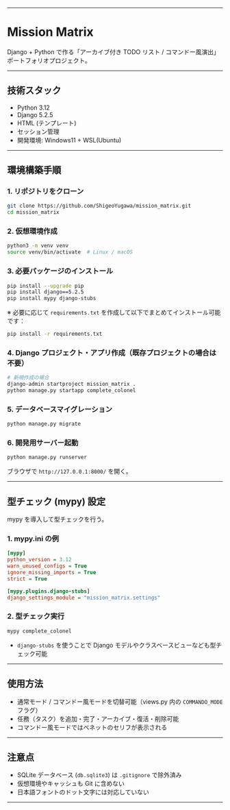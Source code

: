 
---

# Mission Matrix

Django + Python で作る「アーカイブ付き TODO リスト / コマンドー風演出」ポートフォリオプロジェクト。

---

## 技術スタック

* Python 3.12
* Django 5.2.5
* HTML (テンプレート)
* セッション管理
* 開発環境: Windows11 + WSL(Ubuntu)

---

## 環境構築手順

### 1. リポジトリをクローン

```bash
git clone https://github.com/ShigeoYugawa/mission_matrix.git
cd mission_matrix
```

### 2. 仮想環境作成

```bash
python3 -m venv venv
source venv/bin/activate  # Linux / macOS
```

### 3. 必要パッケージのインストール

```bash
pip install --upgrade pip
pip install django==5.2.5
pip install mypy django-stubs
```

※ 必要に応じて `requirements.txt` を作成して以下でまとめてインストール可能です：

```bash
pip install -r requirements.txt
```

### 4. Django プロジェクト・アプリ作成（既存プロジェクトの場合は不要）

```bash
# 新規作成の場合
django-admin startproject mission_matrix .
python manage.py startapp complete_colonel
```

### 5. データベースマイグレーション

```bash
python manage.py migrate
```

### 6. 開発用サーバー起動

```bash
python manage.py runserver
```

ブラウザで `http://127.0.0.1:8000/` を開く。

---

## 型チェック (mypy) 設定

mypy を導入して型チェックを行う。

### 1. mypy.ini の例

```ini
[mypy]
python_version = 3.12
warn_unused_configs = True
ignore_missing_imports = True
strict = True

[mypy.plugins.django-stubs]
django_settings_module = "mission_matrix.settings"
```

### 2. 型チェック実行

```bash
mypy complete_colonel
```

* `django-stubs` を使うことで Django モデルやクラスベースビューなども型チェック可能

---

## 使用方法

* 通常モード / コマンドー風モードを切替可能（views.py 内の `COMMANDO_MODE` フラグ）
* 任務（タスク）を追加・完了・アーカイブ・復活・削除可能
* コマンドー風モードではベネットのセリフが表示される

---

## 注意点

* SQLite データベース (`db.sqlite3`) は `.gitignore` で除外済み
* 仮想環境やキャッシュも Git に含めない
* 日本語フォントのドット文字には対応していない

---


